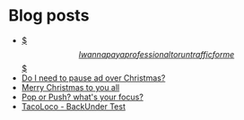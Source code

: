 # Blog posts
<!-- BLOG-POST-LIST:START -->
- [$$$ I wanna pay a professional to run traffic for me $$$](https://afflift.com/f/threads/i-wanna-pay-a-professional-to-run-traffic-for-me.10132/)
- [Do I need to pause ad over Christmas?](https://afflift.com/f/threads/do-i-need-to-pause-ad-over-christmas.10106/)
- [Merry Christmas to you all](https://afflift.com/f/threads/merry-christmas-to-you-all.10128/)
- [Pop or Push? what&#39;s your focus?](https://afflift.com/f/threads/pop-or-push-whats-your-focus.9241/)
- [TacoLoco - BackUnder Test](https://afflift.com/f/threads/tacoloco-backunder-test.10080/)
<!-- BLOG-POST-LIST:END -->
